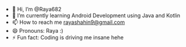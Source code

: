 - 👋 Hi, I’m @Raya682
- 🌱 I’m currently learning Android Development using Java and Kotlin
- 📫 How to reach me rayashahin9@gmail.com
- 😄 Pronouns: Raya :)
- ⚡ Fun fact: Coding is driving me insane hehe

